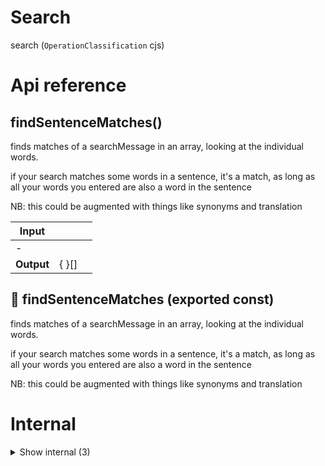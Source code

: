 # Search

search (`OperationClassification` cjs)



# Api reference

## findSentenceMatches()

finds matches of a searchMessage in an array, looking at the individual words.

if your search matches some words in a sentence, it's a match, as long as all your words you entered are also a word in the sentence

NB: this could be augmented with things like synonyms and translation


| Input      |    |    |
| ---------- | -- | -- |
| - | | |
| **Output** | {  }[]   |    |



## 📄 findSentenceMatches (exported const)

finds matches of a searchMessage in an array, looking at the individual words.

if your search matches some words in a sentence, it's a match, as long as all your words you entered are also a word in the sentence

NB: this could be augmented with things like synonyms and translation

# Internal

<details><summary>Show internal (3)</summary>
    
  # searchRecursiveObjectArray()




| Input      |    |    |
| ---------- | -- | -- |
| - | | |
| **Output** |    |    |



## 📄 searchRecursiveObjectArray (exported const)

## 📄 test (exported const)

  </details>

